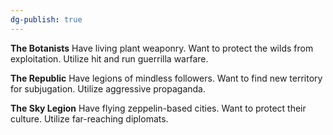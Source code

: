 ```yaml
---
dg-publish: true
---
```

**The Botanists**
	Have living plant weaponry.
	Want to protect the wilds from exploitation.
	Utilize hit and run guerrilla warfare.

**The Republic**
	Have legions of mindless followers.
	Want to find new territory for subjugation.
	Utilize aggressive propaganda.

**The Sky Legion**
	Have flying zeppelin-based cities.
	Want to protect their culture.
	Utilize far-reaching diplomats.

